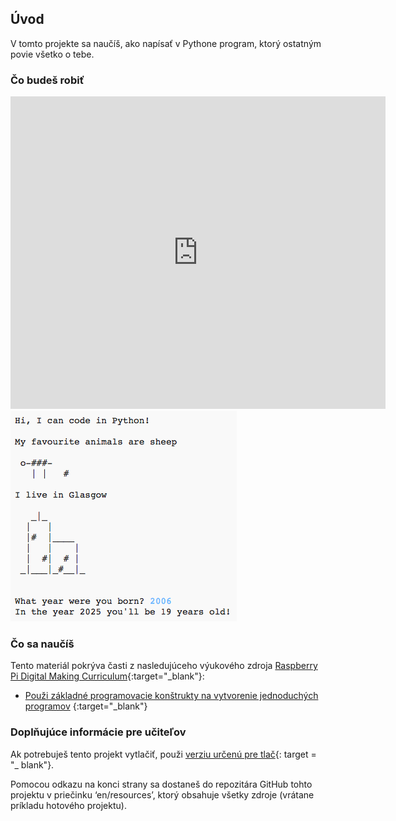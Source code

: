 ## Úvod

V tomto projekte sa naučíš, ako napísať v Pythone program, ktorý ostatným povie všetko o tebe.

### Čo budeš robiť

<div class="trinket">
  <iframe src="https://trinket.io/embed/python/a1f663ae0d?outputOnly=true&start=result" width="600" height="500" frameborder="0" marginwidth="0" marginheight="0" allowfullscreen>
  </iframe>
  <img src="images/me-final.png">
</div>

### Čo sa naučíš

Tento materiál pokrýva časti z nasledujúceho výukového zdroja [Raspberry Pi Digital Making Curriculum](http://rpf.io/curriculum){:target="_blank"}:

+ [Použi základné programovacie konštrukty na vytvorenie jednoduchých programov](https://www.raspberrypi.org/curriculum/programming/creator) {:target="_blank"}

### Doplňujúce informácie pre učiteľov

Ak potrebuješ tento projekt vytlačiť, použi [verziu určenú pre tlač](https://projects.raspberrypi.org/en/projects/about-me/print){: target = "_ blank"}.

Pomocou odkazu na konci strany sa dostaneš do repozitára GitHub tohto projektu v priečinku ‘en/resources’, ktorý obsahuje všetky zdroje (vrátane príkladu hotového projektu).